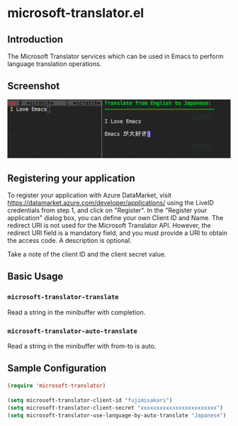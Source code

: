# microsoft-translator.el

## Introduction

The Microsoft Translator services which can be used
in Emacs to perform language translation operations.


## Screenshot

![microsoft-translator](image/microsoft-translator.png)


## Registering your application

To register your application with Azure DataMarket, 
visit https://datamarket.azure.com/developer/applications/ using the
LiveID credentials from step 1, and click on "Register".
In the "Register your application" dialog box, you can define your own
Client ID and Name. The redirect URI is not used for the Microsoft
Translator API. However, the redirect URI field is a mandatory field,
and you must provide a URI to obtain the access code. A description is
optional.

Take a note of the client ID and the client secret value.


## Basic Usage

### `microsoft-translator-translate`

Read a string in the minibuffer with completion.

### `microsoft-translator-auto-translate`

Read a string in the minibuffer with from-to is auto.


## Sample Configuration

```lisp
(require 'microsoft-translator)

(setq microsoft-translator-client-id "fujimisakari")
(setq microsoft-translator-client-secret "xxxxxxxxxxxxxxxxxxxxxxxx")
(setq microsoft-translator-use-language-by-auto-translate "Japanese")
```
